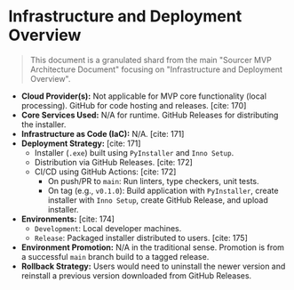 # Infrastructure and Deployment Overview

> This document is a granulated shard from the main "Sourcer MVP Architecture Document" focusing on "Infrastructure and Deployment Overview".

  - **Cloud Provider(s):** Not applicable for MVP core functionality (local processing). GitHub for code hosting and releases. [cite: 170]
  - **Core Services Used:** N/A for runtime. GitHub Releases for distributing the installer.
  - **Infrastructure as Code (IaC):** N/A. [cite: 171]
  - **Deployment Strategy:** [cite: 171]
      - Installer (`.exe`) built using `PyInstaller` and `Inno Setup`.
      - Distribution via GitHub Releases. [cite: 172]
      - CI/CD using GitHub Actions: [cite: 172]
          - On push/PR to `main`: Run linters, type checkers, unit tests.
          - On tag (e.g., `v0.1.0`): Build application with `PyInstaller`, create installer with `Inno Setup`, create GitHub Release, and upload installer.
  - **Environments:** [cite: 174]
      - `Development`: Local developer machines.
      - `Release`: Packaged installer distributed to users. [cite: 175]
  - **Environment Promotion:** N/A in the traditional sense. Promotion is from a successful `main` branch build to a tagged release.
  - **Rollback Strategy:** Users would need to uninstall the newer version and reinstall a previous version downloaded from GitHub Releases.
